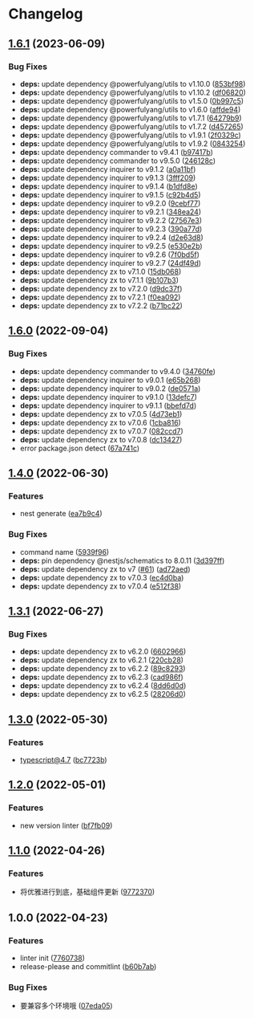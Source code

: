 # Changelog

## [1.6.1](https://github.com/powerfulyang/cli/compare/v1.6.0...v1.6.1) (2023-06-09)


### Bug Fixes

* **deps:** update dependency @powerfulyang/utils to v1.10.0 ([853bf98](https://github.com/powerfulyang/cli/commit/853bf98e8a112356514f23f6f4e958c90277cdfa))
* **deps:** update dependency @powerfulyang/utils to v1.10.2 ([df06820](https://github.com/powerfulyang/cli/commit/df068204914f3aa22d0516cd6273dcf024d3f61f))
* **deps:** update dependency @powerfulyang/utils to v1.5.0 ([0b997c5](https://github.com/powerfulyang/cli/commit/0b997c55d5e72b12224684092982651c896100bd))
* **deps:** update dependency @powerfulyang/utils to v1.6.0 ([affde94](https://github.com/powerfulyang/cli/commit/affde940658487ad022954e9b4c55b4f08eed7fe))
* **deps:** update dependency @powerfulyang/utils to v1.7.1 ([64279b9](https://github.com/powerfulyang/cli/commit/64279b9ed5cf8669ab4543a5cf745f4c57e1f456))
* **deps:** update dependency @powerfulyang/utils to v1.7.2 ([d457265](https://github.com/powerfulyang/cli/commit/d4572654bb520d8ec59ea3f2a2c63bd12301ba57))
* **deps:** update dependency @powerfulyang/utils to v1.9.1 ([2f0329c](https://github.com/powerfulyang/cli/commit/2f0329c06ef17313d3d4424a3c286a216ddb1498))
* **deps:** update dependency @powerfulyang/utils to v1.9.2 ([0843254](https://github.com/powerfulyang/cli/commit/0843254e881b5641df3cb4108b4f88e96d236b6e))
* **deps:** update dependency commander to v9.4.1 ([b97417b](https://github.com/powerfulyang/cli/commit/b97417b270c01c339c4343b57874fdf73320e11c))
* **deps:** update dependency commander to v9.5.0 ([246128c](https://github.com/powerfulyang/cli/commit/246128c600c4ea9762c2160b4d6175d952d10d74))
* **deps:** update dependency inquirer to v9.1.2 ([a0a11bf](https://github.com/powerfulyang/cli/commit/a0a11bf8089aeaf0c609522285487894e626b64f))
* **deps:** update dependency inquirer to v9.1.3 ([3fff209](https://github.com/powerfulyang/cli/commit/3fff209d7394dffc34bf1c1e48acb90f2e9c3798))
* **deps:** update dependency inquirer to v9.1.4 ([b1dfd8e](https://github.com/powerfulyang/cli/commit/b1dfd8e235f780d95a64e43677aa2647c7fbf1b3))
* **deps:** update dependency inquirer to v9.1.5 ([c92b4d5](https://github.com/powerfulyang/cli/commit/c92b4d549ca60777b2747bb88d78c2e078dc0b17))
* **deps:** update dependency inquirer to v9.2.0 ([9cebf77](https://github.com/powerfulyang/cli/commit/9cebf770d303d967c35964930e2c3fd7923f9da6))
* **deps:** update dependency inquirer to v9.2.1 ([348ea24](https://github.com/powerfulyang/cli/commit/348ea247351efbefb0b4a3b796b993a0ab0b1ac5))
* **deps:** update dependency inquirer to v9.2.2 ([27567e3](https://github.com/powerfulyang/cli/commit/27567e3bc12566625146528fbf2b9549d024a02d))
* **deps:** update dependency inquirer to v9.2.3 ([390a77d](https://github.com/powerfulyang/cli/commit/390a77dccadc9e2f493124614e87999feb91e6fc))
* **deps:** update dependency inquirer to v9.2.4 ([d2e63d8](https://github.com/powerfulyang/cli/commit/d2e63d89e29c1ca5669b6f9b4987c88e33ab9cac))
* **deps:** update dependency inquirer to v9.2.5 ([e530e2b](https://github.com/powerfulyang/cli/commit/e530e2bb805fe52322b2dffc7252bc93d26f5c8f))
* **deps:** update dependency inquirer to v9.2.6 ([7f0bd5f](https://github.com/powerfulyang/cli/commit/7f0bd5fb1b508f33c3ce48ca046bb400d244d7e2))
* **deps:** update dependency inquirer to v9.2.7 ([24df49d](https://github.com/powerfulyang/cli/commit/24df49d76b4f18d42523f1fa553018b0ed199d9b))
* **deps:** update dependency zx to v7.1.0 ([15db068](https://github.com/powerfulyang/cli/commit/15db068036e69a3276907bf11c867e46af39dc93))
* **deps:** update dependency zx to v7.1.1 ([9b107b3](https://github.com/powerfulyang/cli/commit/9b107b3dd97dd49b39b4b6198e73919ffc7bd72b))
* **deps:** update dependency zx to v7.2.0 ([d9dc37f](https://github.com/powerfulyang/cli/commit/d9dc37f2314e996f476fb44763d50496135b1fad))
* **deps:** update dependency zx to v7.2.1 ([f0ea092](https://github.com/powerfulyang/cli/commit/f0ea09208271767659f1f89097bfe535ec0ace20))
* **deps:** update dependency zx to v7.2.2 ([b71bc22](https://github.com/powerfulyang/cli/commit/b71bc22d0f45d36d6109e65632de11121e91f572))

## [1.6.0](https://github.com/powerfulyang/cli/compare/v1.4.0...v1.6.0) (2022-09-04)


### Bug Fixes

* **deps:** update dependency commander to v9.4.0 ([34760fe](https://github.com/powerfulyang/cli/commit/34760fe1a37fdbc42387d4f827f39c66c374fc3e))
* **deps:** update dependency inquirer to v9.0.1 ([e65b268](https://github.com/powerfulyang/cli/commit/e65b26886a10dd4df47397462616184fca0b2853))
* **deps:** update dependency inquirer to v9.0.2 ([de0571a](https://github.com/powerfulyang/cli/commit/de0571a4dce0c9afea652592f1c0c675ea1dd162))
* **deps:** update dependency inquirer to v9.1.0 ([13defc7](https://github.com/powerfulyang/cli/commit/13defc7151f7f16a10798af25d9705926eecad76))
* **deps:** update dependency inquirer to v9.1.1 ([bbefd7d](https://github.com/powerfulyang/cli/commit/bbefd7dc2fd27faa14b5be1d03b2c6e06fba2f26))
* **deps:** update dependency zx to v7.0.5 ([4d73eb1](https://github.com/powerfulyang/cli/commit/4d73eb1f76f5feb2654a68edbe9ee7ce9263bff7))
* **deps:** update dependency zx to v7.0.6 ([1cba816](https://github.com/powerfulyang/cli/commit/1cba8161ccf5b37034e99f15266ebe8064df7d8c))
* **deps:** update dependency zx to v7.0.7 ([082ccd7](https://github.com/powerfulyang/cli/commit/082ccd77ea0ad7df75baabe4e52e608aa5572c0f))
* **deps:** update dependency zx to v7.0.8 ([dc13427](https://github.com/powerfulyang/cli/commit/dc13427b1655f42844a889ac525349a274d0d1d9))
* error package.json detect ([67a741c](https://github.com/powerfulyang/cli/commit/67a741c15e50fb8a95b81cdcfa7b5fa3b978f3f6))

## [1.4.0](https://github.com/powerfulyang/cli/compare/v1.3.1...v1.4.0) (2022-06-30)


### Features

* nest generate ([ea7b9c4](https://github.com/powerfulyang/cli/commit/ea7b9c41a82b2ba459b5e3449f88950db6c77d0b))


### Bug Fixes

* command name ([5939f96](https://github.com/powerfulyang/cli/commit/5939f9665e9f1e38ec6da266cd45934fb99b7be9))
* **deps:** pin dependency @nestjs/schematics to 8.0.11 ([3d397ff](https://github.com/powerfulyang/cli/commit/3d397ff06b722351bf23f93b8d89d83f9f7458b8))
* **deps:** update dependency zx to v7 ([#61](https://github.com/powerfulyang/cli/issues/61)) ([ad72aed](https://github.com/powerfulyang/cli/commit/ad72aed99b70b2339a9d20368eb43ca314a9f59e))
* **deps:** update dependency zx to v7.0.3 ([ec4d0ba](https://github.com/powerfulyang/cli/commit/ec4d0ba432ebb0dbd36633b7da7a10446859be1c))
* **deps:** update dependency zx to v7.0.4 ([e512f38](https://github.com/powerfulyang/cli/commit/e512f38c5f403f2301be35498e7670fe6f13fda2))

## [1.3.1](https://github.com/powerfulyang/cli/compare/v1.3.0...v1.3.1) (2022-06-27)


### Bug Fixes

* **deps:** update dependency zx to v6.2.0 ([6602966](https://github.com/powerfulyang/cli/commit/660296662e28e50ef8100ccd30a250070a8a0773))
* **deps:** update dependency zx to v6.2.1 ([220cb28](https://github.com/powerfulyang/cli/commit/220cb28bcf0823718256e78ff105b3739157fb29))
* **deps:** update dependency zx to v6.2.2 ([89c8293](https://github.com/powerfulyang/cli/commit/89c8293bcd6af10dbdbd3905bbf1189fc7bc7b5a))
* **deps:** update dependency zx to v6.2.3 ([cad986f](https://github.com/powerfulyang/cli/commit/cad986f8c21a9abe696ae42e2244b37a76be3bc4))
* **deps:** update dependency zx to v6.2.4 ([8dd6d0d](https://github.com/powerfulyang/cli/commit/8dd6d0df49227e606d3180d47c7f7bbf22bb3b04))
* **deps:** update dependency zx to v6.2.5 ([28206d0](https://github.com/powerfulyang/cli/commit/28206d05cdfd327a2a0fc92d32c3cbf9c9b62e50))

## [1.3.0](https://github.com/powerfulyang/cli/compare/v1.2.0...v1.3.0) (2022-05-30)


### Features

* typescript@4.7 ([bc7723b](https://github.com/powerfulyang/cli/commit/bc7723b1cb8618b510c0aae8510440d38d2f4805))

## [1.2.0](https://github.com/powerfulyang/cli/compare/v1.1.0...v1.2.0) (2022-05-01)


### Features

* new version linter ([bf7fb09](https://github.com/powerfulyang/cli/commit/bf7fb09a7809f15bff387a1f886ac27fdc584be4))

## [1.1.0](https://github.com/powerfulyang/cli/compare/v1.0.0...v1.1.0) (2022-04-26)


### Features

* 将优雅进行到底，基础组件更新 ([9772370](https://github.com/powerfulyang/cli/commit/97723700fbcb6d24cc704b71092c09768794e9da))

## 1.0.0 (2022-04-23)


### Features

* linter init ([7760738](https://github.com/powerfulyang/cli/commit/77607383e652fc66d61b0a6e5581645c368449b3))
* release-please and commitlint ([b60b7ab](https://github.com/powerfulyang/cli/commit/b60b7abecaa6b1f40b3349a76da07a060d57d1c0))


### Bug Fixes

* 要兼容多个环境哦 ([07eda05](https://github.com/powerfulyang/cli/commit/07eda051bb25f9da7619b045f5b5c0cb6abc8b12))
